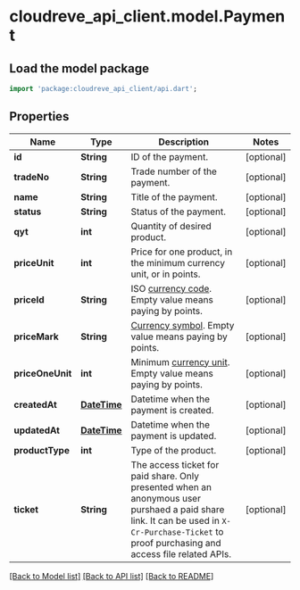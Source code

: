 # cloudreve_api_client.model.Payment

## Load the model package
```dart
import 'package:cloudreve_api_client/api.dart';
```

## Properties
Name | Type | Description | Notes
------------ | ------------- | ------------- | -------------
**id** | **String** | ID of the payment. | [optional] 
**tradeNo** | **String** | Trade number of the payment. | [optional] 
**name** | **String** | Title of the payment. | [optional] 
**status** | **String** | Status of the payment. | [optional] 
**qyt** | **int** | Quantity of desired product. | [optional] 
**priceUnit** | **int** | Price for one product, in the minimum currency unit, or in points. | [optional] 
**priceId** | **String** | ISO [currency code](https://docs.cloudreve.org/en/payment/official#currency-symbol). Empty value means paying by points. | [optional] 
**priceMark** | **String** | [Currency symbol](https://docs.cloudreve.org/en/payment/official#currency-symbol). Empty value means paying by points. | [optional] 
**priceOneUnit** | **int** | Minimum [currency unit](https://docs.cloudreve.org/en/payment/official#currency-unit). Empty value means paying by points. | [optional] 
**createdAt** | [**DateTime**](DateTime.md) | Datetime when the payment is created. | [optional] 
**updatedAt** | [**DateTime**](DateTime.md) | Datetime when the payment is updated. | [optional] 
**productType** | **int** | Type of the product. | [optional] 
**ticket** | **String** | The access ticket for paid share. Only presented when an anonymous user purshaed a paid share link. It can be used in `X-Cr-Purchase-Ticket` to proof purchasing and access file related APIs. | [optional] 

[[Back to Model list]](../README.md#documentation-for-models) [[Back to API list]](../README.md#documentation-for-api-endpoints) [[Back to README]](../README.md)


